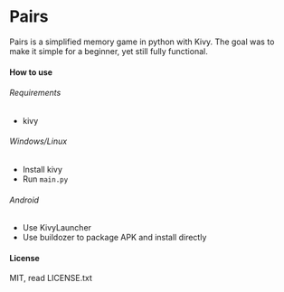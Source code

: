 # Pairs
Pairs is a simplified memory game in python with Kivy. The goal was to make it simple for a beginner, yet still fully functional.

#### How to use
###### Requirements
- kivy

###### Windows/Linux
- Install kivy
- Run `main.py`

###### Android
- Use KivyLauncher 
- Use buildozer to package APK and install directly

#### License
MIT, read LICENSE.txt